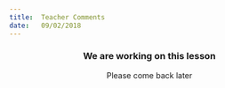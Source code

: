 ```yaml
---
title:  Teacher Comments
date:   09/02/2018
---
```


### <center>We are working on this lesson</center>
<center>Please come back later</center>